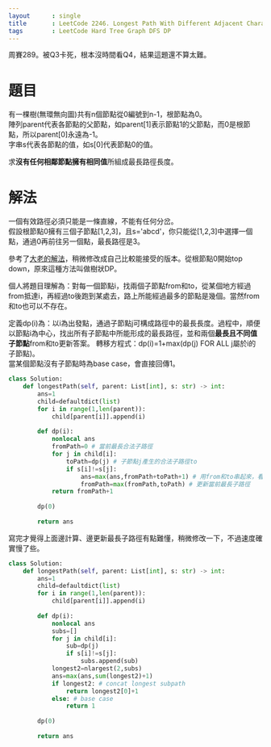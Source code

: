 ```yaml
---
layout      : single
title       : LeetCode 2246. Longest Path With Different Adjacent Characters
tags 		: LeetCode Hard Tree Graph DFS DP
---  
```

周賽289。被Q3卡死，根本沒時間看Q4，結果這題還不算太難。  

# 題目
有一棵樹(無環無向圖)共有n個節點從0編號到n-1，根節點為0。  
陣列parent代表各節點的父節點，如parent[1]表示節點1的父節點，而0是根節點，所以parent[0]永遠為-1。  
字串s代表各節點的值，如s[0]代表節點0的值。  

求**沒有任何相鄰節點擁有相同值**所組成最長路徑長度。

# 解法
一個有效路徑必須只能是一條直線，不能有任何分岔。  
假設根節點0擁有三個子節點[1,2,3]，且s='abcd'，你只能從[1,2,3]中選擇一個點，通過0再前往另一個點，最長路徑是3。  

參考了[大老的解法](https://leetcode-cn.com/problems/longest-path-with-different-adjacent-characters/solution/by-endlesscheng-92fw/)，稍微修改成自己比較能接受的版本。從根節點0開始top down，原來這種方法叫做樹狀DP。  

個人將題目理解為：對每一個節點i，找兩個子節點from和to，從某個地方經過from抵達i，再經過to後跑到某處去，路上所能經過最多的節點是幾個。當然from和to也可以不存在。

定義dp(i)為：以i為出發點，通過子節點j可構成路徑中的最長長度。過程中，順便以節點i為中心，找出所有子節點中所能形成的最長路徑，並和兩個**最長且不同值子節點**from和to更新答案。
轉移方程式：dp(i)=1+max(dp(j) FOR ALL j屬於i的子節點)。  
當某個節點沒有子節點時為base case，會直接回傳1。  

```python
class Solution:
    def longestPath(self, parent: List[int], s: str) -> int:
        ans=1
        child=defaultdict(list)
        for i in range(1,len(parent)):
            child[parent[i]].append(i) 
        
        def dp(i):
            nonlocal ans
            fromPath=0 # 當前最長合法子路徑
            for j in child[i]:
                toPath=dp(j) # 子節點j產生的合法子路徑to
                if s[i]!=s[j]:
                    ans=max(ans,fromPath+toPath+1) # 用from和to串起來，看能不能刷新ans
                    fromPath=max(fromPath,toPath) # 更新當前最長子路徑
            return fromPath+1
        
        dp(0)
        
        return ans
```

寫完才覺得上面邊計算、邊更新最長子路徑有點難懂，稍微修改一下，不過速度確實慢了些。  

```python
class Solution:
    def longestPath(self, parent: List[int], s: str) -> int:
        ans=1
        child=defaultdict(list)
        for i in range(1,len(parent)):
            child[parent[i]].append(i) 
        
        def dp(i):
            nonlocal ans
            subs=[]
            for j in child[i]:
                sub=dp(j)
                if s[i]!=s[j]:
                    subs.append(sub)
            longest2=nlargest(2,subs)
            ans=max(ans,sum(longest2)+1)
            if longest2: # concat longest subpath
                return longest2[0]+1 
            else: # base case
                return 1
            
        dp(0)
        
        return ans
```

